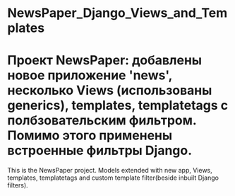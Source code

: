 # NewsPaper_Django_Views_and_Templates 

 Проект NewsPaper: добавлены новое приложение 'news', несколько Views (использованы generics),
 templates, templatetags с полбзовательским фильтром.
 Помимо этого применены встроенные фильтры Django.
 ===============================================================
 This is the NewsPaper project.
 Models extended with new app, Views, templates, templatetags and custom template filter(beside inbuilt Django filters).

